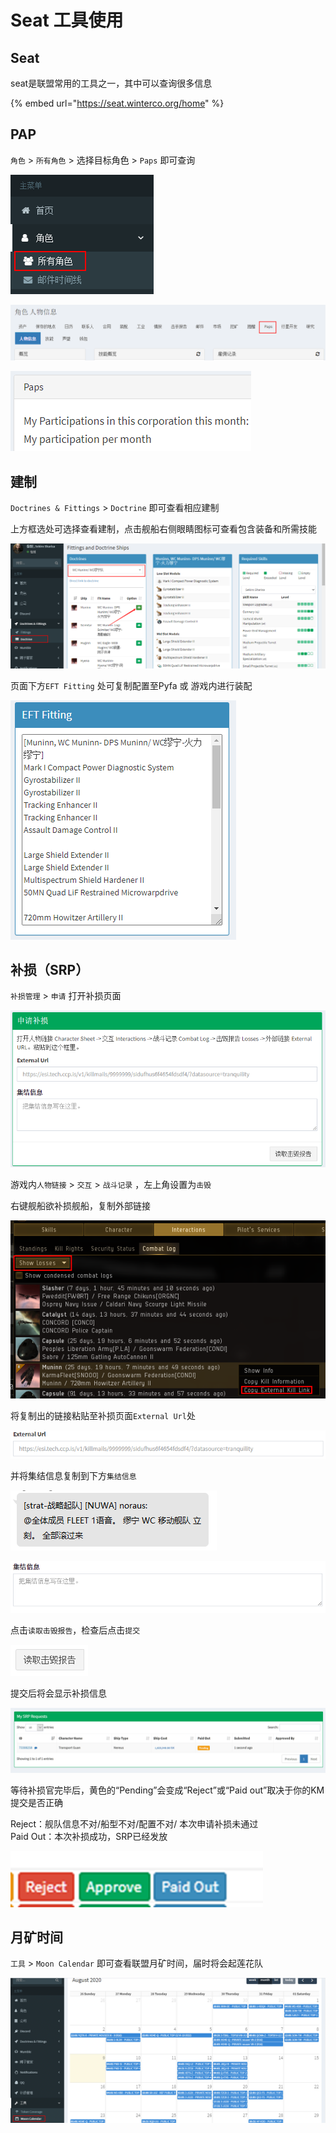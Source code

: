 # Seat 工具使用

## Seat

seat是联盟常用的工具之一，其中可以查询很多信息

{% embed url="https://seat.winterco.org/home" %}

## PAP

`角色` &gt; `所有角色` &gt; 选择目标角色 &gt; `Paps` 即可查询

![](../../.gitbook/assets/snipaste_2020-08-09_11-06-38.png)

![](../../.gitbook/assets/snipaste_2020-08-09_11-06-55.png)

![](../../.gitbook/assets/snipaste_2020-08-09_11-07-14.png)

## 建制

`Doctrines & Fittings` &gt; `Doctrine` 即可查看相应建制

上方框选处可选择查看建制，点击舰船右侧眼睛图标可查看包含装备和所需技能

![](../../.gitbook/assets/snipaste_2020-08-09_11-09-05.png)

页面下方`EFT Fitting` 处可复制配置至Pyfa 或 游戏内进行装配

![](../../.gitbook/assets/snipaste_2020-08-09_11-09-16.png)

## 补损（SRP）

`补损管理` &gt; `申请` 打开补损页面

![](../../.gitbook/assets/snipaste_2020-08-09_11-31-52.png)

游戏内`人物链接` &gt; `交互` &gt; `战斗记录` ，左上角设置为`击毁` 

右键舰船欲补损舰船，复制外部链接

![](../../.gitbook/assets/snipaste_2020-08-09_11-32-51.png)

将复制出的链接粘贴至补损页面`External Url`处

![](../../.gitbook/assets/snipaste_2020-08-09_11-35-15.png)

并将集结信息复制到下方`集结信息`

![](../../.gitbook/assets/snipaste_2020-08-09_11-14-13.png)

![](../../.gitbook/assets/snipaste_2020-08-09_11-40-08.png)

点击`读取击毁报告`，检查后点击`提交`

![](../../.gitbook/assets/snipaste_2020-08-09_11-41-20.png)

提交后将会显示补损信息

![](../../.gitbook/assets/assets_-ldrsd3zfuw7f5sn4xar_-lwk22sdzzacf_rl_jzu_-lwk35ltkbqgji3cqgep_image%20%281%29.png)

等待补损官完毕后，黄色的“Pending”会变成“Reject”或“Paid out”取决于你的KM提交是否正确

Reject：舰队信息不对/船型不对/配置不对/ 本次申请补损未通过   
Paid Out：本次补损成功，SRP已经发放

![](../../.gitbook/assets/assets_-ldrsd3zfuw7f5sn4xar_-lwk22sdzzacf_rl_jzu_-lwk3butk9wkqpq1cdfx_image.png)

## 月矿时间

`工具` &gt; `Moon Calendar`  即可查看联盟月矿时间，届时将会起莲花队

![](../../.gitbook/assets/snipaste_2020-08-09_11-15-28.png)

